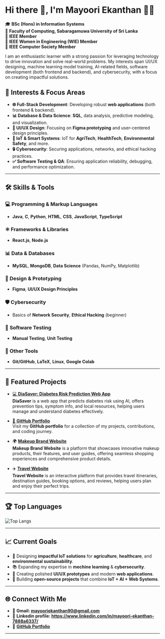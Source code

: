 # Hi there 👋, I'm Mayoori Ekanthan 👩‍💻

🎓 **BSc (Hons) in Information Systems**  
📍 **Faculty of Computing, Sabaragamuwa University of Sri Lanka**  
🌟 **IEEE Member**  
🌟 **IEEE Women in Engineering (WIE) Member**  
🌟 **IEEE Computer Society Member**

I am an enthusiastic learner with a strong passion for leveraging technology to drive innovation and solve real-world problems. My interests span UI/UX designing, machine learning model training, AI-related fields, software development (both frontend and backend), and cybersecurity, with a focus on creating impactful solutions.


## 🚀 Interests & Focus Areas

- **🌐 Full-Stack Development**: Developing robust **web applications** (both frontend & backend).
- **📊 Database & Data Science**: **SQL**, data analysis, predictive modeling, and visualization.
- **🎨 UI/UX Design**: Focusing on **Figma prototyping** and user-centered design principles.
- **🌱 IoT & Smart Systems**: IoT for **AgriTech**, **HealthTech**, **Environmental Safety**, and more.
- **🔒 Cybersecurity**: Securing applications, networks, and ethical hacking practices.
- **✅ Software Testing & QA**: Ensuring application reliability, debugging, and performance optimization.

---

## 🛠 Skills & Tools

### 💻 **Programming & Markup Languages**
- **Java**, **C**, **Python**, **HTML**, **CSS**, **JavaScript**, **TypeScript**

### ⚛ **Frameworks & Libraries**
- **React.js**, **Node.js**

### 📊 **Data & Databases**
- **MySQL**, **MongoDB**, **Data Science** (Pandas, NumPy, Matplotlib)

### 🎨 **Design & Prototyping**
- **Figma**, **UI/UX Design Principles**

### 🛡 **Cybersecurity**
- Basics of **Network Security**, **Ethical Hacking** (beginner)

### 🧪 **Software Testing**
- **Manual Testing**, **Unit Testing**

### 🔧 **Other Tools**
- **Git/GitHub**, **LaTeX**, **Linux**, **Google Colab**

---

## 📂 Featured Projects

- [💻 **DiaSaver: Diabetes Risk Prediction Web App**](https://github.com/MayooriEkanthan/DiaSaver.git)  
  **DiaSaver** is a web app that predicts diabetes risk using AI, offers prevention tips, symptom info, and local resources, helping users manage and understand diabetes effectively.

- [🚀 **GitHub Portfolio**](https://github.com/MayooriEkanthan)  
  Visit my **GitHub portfolio** for a collection of my projects, contributions, and coding journey.
  
- 🌍 [**Makeup Brand Website**](https://github.com/MayooriEkanthan/MakeupbrandWebsite.git)  
**Makeup Brand Website** is a platform that showcases innovative makeup products, their features, and user guides, offering seamless shopping experiences and comprehensive product details.

- ✈️ [**Travel Website**](https://github.com/MayooriEkanthan/TravelWebsite.git)  
**Travel Website** is an interactive platform that provides travel itineraries, destination guides, booking options, and reviews, helping users plan and enjoy their perfect trips.


---

## 🏆 Top Languages

![Top Langs](https://github-readme-stats.vercel.app/api/top-langs/?username=MayooriEkanthan&layout=compact&theme=tokyonight)

---

## 📈 Current Goals

- 🌟 Designing **impactful IoT solutions** for **agriculture**, **healthcare**, and **environmental sustainability**.
- 📚 Expanding my expertise in **mechine learning** & **cybersecurity**.
- 🎨 Creating polished **UI/UX prototypes** and modern **web applications**.
- 🔭 Building **open-source projects** that combine **IoT + AI + Web Systems**.

---

## 🌐 Connect With Me

- 📩 **Gmail: mayooriekanthan90@gmail.com**
- 💼 **Linkedin profile: https://www.linkedin.com/in/mayoori-ekanthan-7888a6337/**
- 🐙 **[GitHub Portfolio](https://github.com/MayooriEkanthan)** 

---



